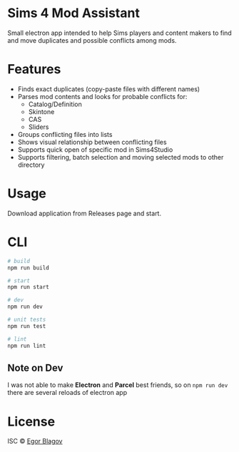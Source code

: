 # Sims 4 Mod Assistant

Small electron app intended to help Sims players and content makers to find and move duplicates and possible conflicts among mods.

# Features

-   Finds exact duplicates (copy-paste files with different names)
-   Parses mod contents and looks for probable conflicts for:
    -   Catalog/Definition
    -   Skintone
    -   CAS
    -   Sliders
-   Groups conflicting files into lists
-   Shows visual relationship between conflicting files
-   Supports quick open of specific mod in Sims4Studio
-   Supports filtering, batch selection and moving selected mods to other directory

# Usage

Download application from Releases page and start.

# CLI

```bash
# build
npm run build

# start
npm run start

# dev
npm run dev

# unit tests
npm run test

# lint
npm run lint
```

## Note on Dev

I was not able to make **Electron** and **Parcel** best friends, so on `npm run dev` there are several reloads of electron app

# License

ISC © [Egor Blagov](https://github.com/EgorBlagov)
